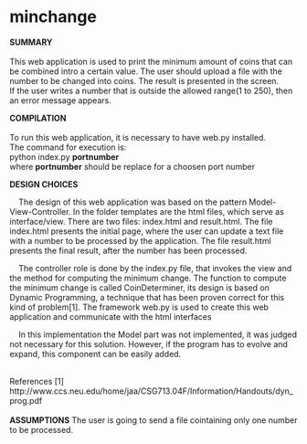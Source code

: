 # minchange
<b> SUMMARY </b><br><br>
This web application is used to print the minimum amount of coins that can be combined intro a certain value. The user should upload a file with the number to be changed into coins. The result is presented in the screen.<br>
If the user writes a number that is outside the allowed range(1 to 250), then an error message appears.


<b>COMPILATION</b><br><br>
To run this web application, it is necessary to have web.py installed.
<br>
The command for execution is:<br>
python index.py <b>portnumber</b><br>
where <b>portnumber</b> should be replace for a choosen port number


<b>DESIGN CHOICES</b>
<p>&nbsp;&nbsp;&nbsp;&nbsp;The design of this web application was based on the pattern Model-View-Controller. In the folder templates are the html files, which serve as interface/view. There are two files: index.html and result.html. The file index.html presents the initial page, where the user can update a text file with a number to be processed by the application. The file result.html presents the final result, after the number has been processed.</p>
<p>&nbsp;&nbsp;&nbsp;&nbsp;The controller role is done by the index.py file, that invokes the view and the method for computing the minimum change. The function to compute the minimum change is called CoinDeterminer, its design is based on Dynamic Programming, a technique that has been proven correct for this kind of problem[1]. The framework web.py is used to create this web application and communicate with the html interfaces</p>
<p>&nbsp;&nbsp;&nbsp;&nbsp;In this implementation the Model part was not implemented, it was judged not necessary for this solution. However, if the program has to evolve and expand, this component can be easily added.</p>
  <br>
  References
  [1] http://www.ccs.neu.edu/home/jaa/CSG713.04F/Information/Handouts/dyn_prog.pdf
<br>
<br>
<b> ASSUMPTIONS</b>
The user is going to send a file cointaining only one number to be processed.
